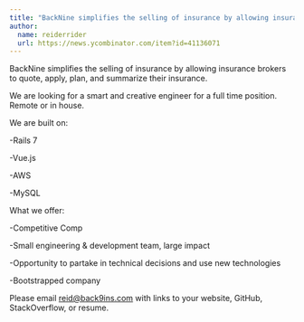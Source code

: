 ```yaml
---
title: "BackNine simplifies the selling of insurance by allowing insurance brokers to quote, apply, plan, and summarize their insurance."
author:
  name: reiderrider
  url: https://news.ycombinator.com/item?id=41136071
---
```

BackNine simplifies the selling of insurance by allowing insurance brokers to quote, apply, plan, and summarize their insurance.

We are looking for a smart and creative engineer for a full time position.
Remote or in house.

We are built on:

-Rails 7

-Vue.js

-AWS

-MySQL

What we offer:

-Competitive Comp

-Small engineering &amp; development team, large impact

-Opportunity to partake in technical decisions and use new technologies

-Bootstrapped company

Please email reid@back9ins.com with links to your website, GitHub, StackOverflow, or resume.
